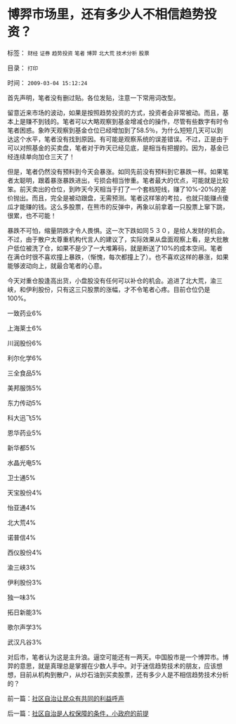 # 博羿市场里，还有多少人不相信趋势投资？

标签： `财经` `证券` `趋势投资` `笔者` `博羿` `北大荒` `技术分析` `股票` 

目录： `打印`

时间： `2009-03-04 15:12:24`

首先声明，笔者没有删过贴。各位发贴，注意一下常用词改型。

留意近来市场的波动，如果是按照趋势投资的方式，投资者会非常被动。而且，基本上是赚不到钱的。笔者可以大略观察到基金增减仓的操作，尽管有些数字有时令笔者困惑。象昨天观察到基金仓位已经增加到了58.5％，为什么短短几天可以到达这个水平，笔者没有找到原因。有可能是观察系统的误差错误。不过，正是由于可以对照基金的买卖盘，笔者对于昨天已经见底，是相当有把握的。因为，基金已经连续单向加仓三天了！

但是，笔者仍然没有预料到今天会暴涨。如同先前没有预料到它暴跌一样。如果笔者太聪明，跟着暴涨暴跌进出，亏损会相当惨重。笔者最大的优点，可能就是比较笨。前天卖出的仓位，到昨天今天相当于打了一个套档短线，赚了10%-20%的差价抛出。而且，完全是被动跟盘，无需预测。笔者这样笨的考拉，也就只能赚点傻瓜才能赚的钱。这么多股票，在熊市的反弹中，再象以前拿着一只股票上窜下跳，很累，也不可能！

暴跌不可怕，缩量阴跌才令人畏惧。这一次下跌如同５３０，是给人发财的机会。不过，由于散户太尊重机构代言人的建议了，实际效果从盘面观察上看，是大批散户低位被洗了仓，如果不是少了一大堆筹码，就是断送了10%的成本空间。笔者在满仓时很不喜欢撞上暴跌，（惭愧，每次都撞上了）。也不喜欢这样的暴涨，如果能够波动向上，就最合笔者的心意。

今天对重仓股逢高出货，小盘股没有任何可以补仓的机会。追进了北大荒，渝三峡，和伊利股份，只有这三只股票的涨幅，才不令笔者心疼。目前仓位仍是100%。

一致药业6%

上海莱士6%

川润股份6%

利尔化学6%

三全食品5%

美邦服饰5%

东力传动5%

科大迅飞5%

恩华药业5%

新华都5%

水晶光电5%

卫士通5%

天宝股份4%

怡亚通4%

北大荒4%

诺普信4%

西仪股份4%

渝三峡3%

伊利股份3%

独一味3%

拓日新能3%

歌尔声学3%

武汉凡谷3%

对后市，笔者认为这是主升浪。逼空可能还有一两天。中国股市是一个博羿市。博羿的意思，就是真理总是掌握在少数人手中。对于迷信趋势技术的朋友，应该想想，目前从机构到散户，从炒石油到买卖股票，还有多少人是不相信趋势技术分析的？



前一篇：[社区自治让民众有共同的利益呼声](../../../2009/3/3/社区自治让民众有共同的利益呼声.md)

后一篇：[社区自治是人权保障的条件，小政府的前提](../../../2009/3/5/社区自治是人权保障的条件，小政府的前提.md)